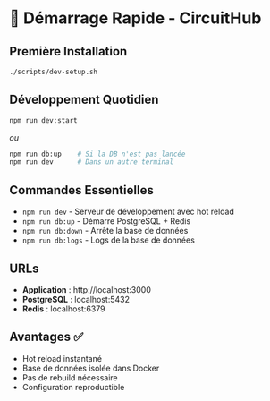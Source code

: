 # 🚀 Démarrage Rapide - CircuitHub

## Première Installation
```bash
./scripts/dev-setup.sh
```

## Développement Quotidien
```bash
npm run dev:start
```
*ou*
```bash
npm run db:up    # Si la DB n'est pas lancée
npm run dev      # Dans un autre terminal
```

## Commandes Essentielles
- `npm run dev` - Serveur de développement avec hot reload
- `npm run db:up` - Démarre PostgreSQL + Redis
- `npm run db:down` - Arrête la base de données
- `npm run db:logs` - Logs de la base de données

## URLs
- **Application** : http://localhost:3000
- **PostgreSQL** : localhost:5432
- **Redis** : localhost:6379

## Avantages ✅
- Hot reload instantané
- Base de données isolée dans Docker
- Pas de rebuild nécessaire
- Configuration reproductible